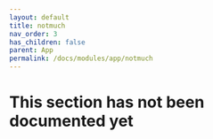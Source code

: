 ```yaml
---
layout: default
title: notmuch
nav_order: 3
has_children: false
parent: App
permalink: /docs/modules/app/notmuch
---
```



# This section has not been documented yet

